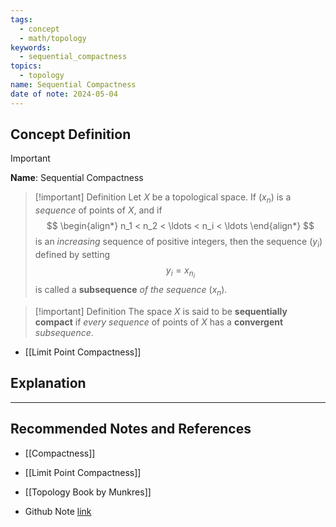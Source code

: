 ```yaml
---
tags:
  - concept
  - math/topology
keywords:
  - sequential_compactness
topics:
  - topology
name: Sequential Compactness
date of note: 2024-05-04
---
```


## Concept Definition

>[!important]
>**Name**:  Sequential Compactness


>[!important] Definition
>Let $X$ be a topological space. If $(x_n)$ is a *sequence* of points of $X$, and if
>$$
> \begin{align*}
> n_1 < n_2 < \ldots < n_i < \ldots
> \end{align*}
>$$ 
> is an *increasing* sequence of positive integers, then the sequence $(y_i)$ defined by setting $$y_i = x_{n_i}$$ is called a **subsequence** *of the sequence* $(x_n)$. 

>[!important] Definition
>The space $X$ is said to be **sequentially compact** if *every sequence* of points of $X$ has a **convergent** *subsequence*.

- [[Limit Point Compactness]]



## Explanation





-----------
##  Recommended Notes and References

- [[Compactness]]
- [[Limit Point Compactness]]

- [[Topology Book by Munkres]]

- Github Note [link](https://github.com/TianpeiLuke/SelfStudyNotes/tree/master/self-study/probability_and_measure_theory)